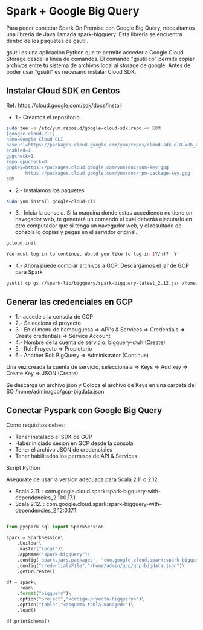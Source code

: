 # Spark + Google Big Query

Para poder conectar Spark On Premise con Google Big Query, necesitamos una libreria de Java llamada spark-bigquery. Esta libreria se encuentra dentro de los paquetes de gsutil.

gsutil es una aplicacion Python que te permite acceder a Google Cloud Storage desde la linea de comandos. El comando "gsutil cp" permite copiar archivos entre tu sistema de archivos local al storage de google. Antes de poder usar "gsutil" es necesario instalar Cloud SDK.

## Instalar Cloud SDK en Centos

Ref: https://cloud.google.com/sdk/docs/install

- 1.- Creamos el repositorio

```sh
sudo tee -a /etc/yum.repos.d/google-cloud-sdk.repo << EOM
[google-cloud-cli]
name=Google Cloud CLI
baseurl=https://packages.cloud.google.com/yum/repos/cloud-sdk-el8-x86_64
enabled=1
gpgcheck=1
repo_gpgcheck=0
gpgkey=https://packages.cloud.google.com/yum/doc/yum-key.gpg
       https://packages.cloud.google.com/yum/doc/rpm-package-key.gpg
EOM
``` 

- 2.- Instalamos los paquetes

```sh
sudo yum install google-cloud-cli

``` 

- 3.- Inicia la consola. Si la maquina donde estas accediendo no tiene un navegador web, te generará un comando el cual deberás ejecutarlo en otro computador que si tenga un navegador web, y el resultado de consola lo copias y pegas en el servidor original.

```sh
gcloud init

You must log in to continue. Would you like to log in (Y/n)?  Y

``` 

- 4.- Ahora puede compiar archivos a GCP. Descargamos el jar de GCP para Spark

```sh
gsutil cp gs://spark-lib/bigquery/spark-bigquery-latest_2.12.jar /home/admin/jars

``` 

## Generar las credenciales en GCP

- 1.- accede a la consola de GCP
- 2.- Selecciona el proyecto
- 3.- En el menu de hambuguesa => API's & Services => Credentials => Create credentials => Service Account
- 4.- Nombre de la cuenta de servicio: bigquery-dwh  (Create)
- 5.- Rol: Proyecto => Propietario
- 6.- Another Rol: BigQuery => Administrator (Continue) 


Una vez creada la cuenta de servicio, seleccionala => Keys => Add key => Create Key => JSON (Create)

Se descarga un archivo json y Coloca el archivo de Keys en una carpeta del SO /home/admin/gcp/gcp-bigdata.json

## Conectar Pyspark con Google Big Query

Como requisitos debes:

- Tener instalado el SDK de GCP
- Haber iniciado sesion en GCP desde la consola
- Tener el archivo JSON de credenciales
- Tener habilitados los permisos de API & Services

Script Python

Asegurate de usar la version adecuada para Scala 2.11 o 2.12

- Scala 2.11. : com.google.cloud.spark:spark-bigquery-with-dependencies_2.11:0.17.1
- Scala 2.12. : com.google.cloud.spark:spark-bigquery-with-dependencies_2.12:0.17.1

```python

from pyspark.sql import SparkSession

spark = SparkSession\
    .builder\
    .master("local")\
    .appName("spark-bigquery")\
    .config('spark.jars.packages', 'com.google.cloud.spark:spark-bigquery-with-dependencies_2.11:0.17.1')\
    .config("credentialsFile","/home/admin/gcp/gcp-bigdata.json")\
    .getOrCreate()

df = spark\
    .read\
    .format("bigquery")\
    .option("project","<codigo-pryecto-bigquery>")\
    .option("table","<esquema.tabla-managed>")\
    .load()

df.printSchema()

``` 



